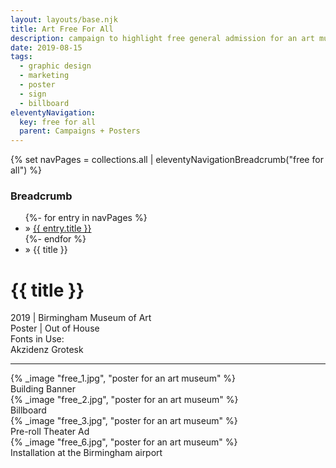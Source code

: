 ```yaml
---
layout: layouts/base.njk
title: Art Free For All
description: campaign to highlight free general admission for an art museum
date: 2019-08-15
tags:
  - graphic design
  - marketing
  - poster
  - sign
  - billboard
eleventyNavigation:
  key: free for all
  parent: Campaigns + Posters
---
```

{% set navPages = collections.all | eleventyNavigationBreadcrumb("free for all") %}
<div class="breadcrumb">
    <h3 class="visually-hidden">Breadcrumb</h3>
	<ul class="nav">
            {%- for entry in navPages %}
		<li class="nav-item"{% if entry.url == page.url %} class="active-breadcrumb"{% endif %}> » <a href="{{ entry.url }}">{{ entry.title }}</a></li>
  	    	{%- endfor %}
	    <li class="nav-item"><active-breadcrumb>» {{ title }}</active-breadcrumb></li>
	</ul>
</div>
<div class="container">
	<div class="row"></div>
	<div class="row">
		<div class="col">
			<h1>{{ title }}</h1>
			<figcaption>2019 | Birmingham Museum of Art</figcaption>
			<figcaption>Poster | Out of House</figcaption>
			<figcaption>Fonts in Use:</br>Akzidenz Grotesk</figcaption>
            <hr>
		</div>
        <div class="col-1 col-1-md col-1-lg"></div>
        <div class="col">
      		{% _image "free_1.jpg", "poster for an art museum" %}
			<figcaption>Building Banner</figcaption>
		</div>
        <div class="col-1 col-1-md col-1-lg"></div>
	</div>
	<div class="row">
		<div class="col-1 col-1-md col-1-lg"></div>
		<div class="col">
      		{% _image "free_2.jpg", "poster for an art museum" %}
			<figcaption>Billboard</figcaption>
		</div>
		<div class="col">
      		{% _image "free_3.jpg", "poster for an art museum" %}
			<figcaption>Pre-roll Theater Ad</figcaption>
		</div>
		<div class="col-1 col-1-md col-1-lg"></div>
	</div>
	<div class="row">
		<div class="col-1 col-1-md col-1-lg"></div>
		<div class="col">
      		{% _image "free_6.jpg", "poster for an art museum" %}
			<figcaption>Installation at the Birmingham airport</figcaption>
			</br>
		</div>
		<div class="col-1 col-1-md col-1-lg"></div>
	</div>
</div>